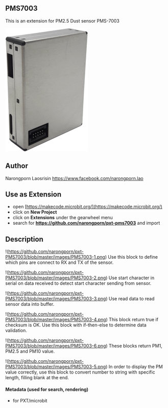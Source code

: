 ## PMS7003
This is an extension for PM2.5 Dust sensor PMS-7003

![PMS7003 sensor](https://github.com/narongporn/pxt-PMS7003/blob/master/images/PMS7003.png)

## Author
Narongporn Laosrisin
https://www.facebook.com/narongporn.lao

## Use as Extension
* open [https://makecode.microbit.org/](https://makecode.microbit.org/)
* click on **New Project**
* click on **Extensions** under the gearwheel menu
* search for **https://github.com/narongporn/pxt-pms7003** and import

## Description
!(https://github.com/narongporn/pxt-PMS7003/blob/master/images/PMS7003-1.png)
Use this block to define which pins are connect to RX and TX of the sensor.

!(https://github.com/narongporn/pxt-PMS7003/blob/master/images/PMS7003-2.png)
Use start character in serial on data received to detect start character sending from sensor.

!(https://github.com/narongporn/pxt-PMS7003/blob/master/images/PMS7003-3.png)
Use read data to read sensor data into buffer.

!(https://github.com/narongporn/pxt-PMS7003/blob/master/images/PMS7003-4.png)
This block return true if checksum is OK. Use this block with if-then-else to determine data validation.

!(https://github.com/narongporn/pxt-PMS7003/blob/master/images/PMS7003-6.png)
These blocks return PM1, PM2.5 and PM10 value.

!(https://github.com/narongporn/pxt-PMS7003/blob/master/images/PMS7003-5.png)
In order to display the PM value correctly, use this block to convert number to string with specific length, filling blank at the end.

#### Metadata (used for search, rendering)

* for PXT/microbit
<script src="https://makecode.com/gh-pages-embed.js"></script><script>makeCodeRender("{{ site.makecode.home_url }}", "{{ site.github.owner_name }}/{{ site.github.repository_name }}");</script>
